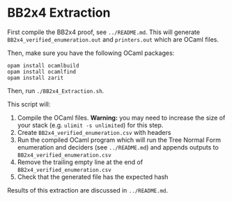 # BB2x4 Extraction

First compile the BB2x4 proof, see `../README.md`. This will generate `BB2x4_verified_enumeration.out` and `printers.out` which are OCaml files.

Then, make sure you have the following OCaml packages:

```
opam install ocamlbuild
opam install ocamlfind
opam install zarit
```

Then, run `./BB2x4_Extraction.sh`.

This script will:

1. Compile the OCaml files. **Warning:** you may need to increase the size of your stack (e.g. `ulimit -s unlimited`) for this step.
2. Create `BB2x4_verified_enumeration.csv` with headers
3. Run the compiled OCaml program which will run the Tree Normal Form enumeration and deciders (see `../README.md`) and appends outputs to `BB2x4_verified_enumeration.csv`
4. Remove the trailing empty line at the end of `BB2x4_verified_enumeration.csv`
5. Check that the generated file has the expected hash

Results of this extraction are discussed in `../README.md`.
